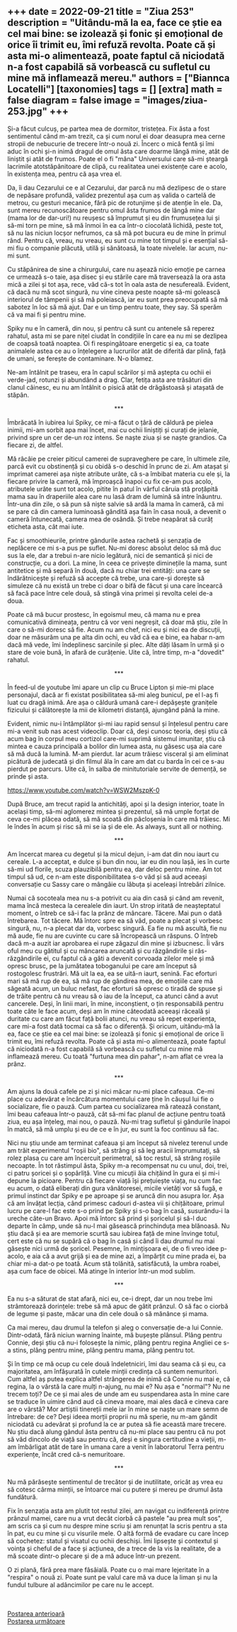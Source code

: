 
+++
date = 2022-09-21
title = "Ziua 253"
description = "Uitându-mă la ea, face ce știe ea cel mai bine: se izolează și fonic și emoțional de orice îi trimit eu, îmi refuză revolta. Poate că și asta mi-o alimentează, poate faptul că niciodată n-a fost capabilă să vorbească cu sufletul cu mine mă inflamează mereu."
authors = ["Biannca Locatelli"]
[taxonomies]
tags = []
[extra]
math = false
diagram = false
image = "images/ziua-253.jpg"
+++
---

Și-a făcut culcuș, pe partea mea de dormitor, tristețea. Fix ăsta a fost sentimentul când m-am trezit, ca și cum norul ei doar deasupra mea cerne stropii de nebucurie de trecere într-o nouă zi. Încerc o mică fentă și îmi aduc în ochi și-n inimă dragul de omul ăsta care doarme lângă mine, atât de liniștit și atât de frumos. Poate el o fi "mâna" Universului care să-mi șteargă lacrimile atotstăpânitoare de clipă, cu realitatea unei existențe care e acolo, în existența mea, pentru că așa vrea el.

Da, îi dau Cezarului ce e al Cezarului, dar parcă nu mă dezlipesc de o stare de nepăsare profundă, validez prezentul așa cum aș valida o cartelă de metrou, cu gesturi mecanice, fără pic de rotunjime și de atenție în ele. Da, sunt mereu recunoscătoare pentru omul ăsta frumos de lângă mine dar (mama lor de dar-uri!) nu reușesc să împrumut și eu din frumusețea lui și să-mi torn pe mine, să mă înmoi în ea ca într-o ciocolată lichidă, peste tot, să nu las niciun locșor nefrumos, ca să mă pot bucura eu de mine în primul rând. Pentru că, vreau, nu vreau, eu sunt cu mine tot timpul și e esențial să-mi fiu o companie plăcută, utilă și sănătoasă, la toate nivelele. Iar acum, nu-mi sunt.

Cu stăpânirea de sine a chirurgului, care nu așează nicio emoție pe carnea ce urmează s-o taie, așa disec și eu stările care mă traversează la ora asta mică a zilei și tot așa, rece, văd că-s tot în oala asta de nesufereală. Evident, că dacă nu mă scot singură, nu vine cineva peste noapte să-mi golească interiorul de tâmpenii și să mă poleiască, iar eu sunt prea preocupată să mă sabotez în loc să mă ajut. Dar e un timp pentru toate, they say. Să sperăm că va mai fi și pentru mine.

Spiky nu e în cameră, din nou, și pentru că sunt cu antenele să reperez rahatul, asta mi se pare nițel ciudat în condițiile în care ea nu mi se dezlipea de coapsă toată noaptea. Oi fi respingătoare energetic și ea, ca toate animalele astea ce au o înțelegere a lucrurilor atât de diferită dar plină, față de umani, se ferește de contaminare. N-o blamez.

Ne-am întâlnit pe traseu, era în capul scărilor și mă aștepta cu ochii ei verde-jad, rotunzi și abundând a drag. Clar, fetița asta are trăsături din clanul câinesc, eu nu am întâlnit o pisică atât de drăgăstoasă și atașată de stăpân.

<p style="text-align: center;">***</p>

Îmbrăcată în iubirea lui Spiky, ce mi-a făcut o țâră de căldură pe pielea inimii, mi-am sorbit apa mai încet, mai cu ochii liniștiți și curați de jelanie, privind spre un cer de-un roz intens. Se naște ziua și se naște grandios. Ca fiecare zi, de altfel.

Mă râcâie pe creier piticul camerei de supraveghere pe care, în ultimele zile, parcă evit cu obstinență și cu obidă s-o deschid în prunc de zi. Am atașat și imprimat camerei așa niște atribute urâte, că s-a îmbibat materia cu ele și, la fiecare privire la cameră, mă împroașcă înapoi cu fix ce-am pus acolo, atributele urâte sunt tot acolo, pitite în patul în vârful căruia stă proțăpită mama sau în draperiile alea care nu lasă dram de lumină să intre înăuntru. Într-una din zile, o să pun să niște salvie să ardă la mama în cameră, că mi se pare că din camera luminoasă gândită așa fain în casa nouă, a devenit o cameră întunecată, camera mea de osândă. Și trebe neapărat să curăț eticheta asta, cât mai iute.

Fac și smoothieurile, printre gândurile astea rachetă și senzația de neplăcere ce mi s-a pus pe suflet. Nu-mi doresc absolut deloc să mă duc sus la ele, dar a trebui n-are nicio legătură, nici de semantică și nici de construcție, cu a dori. La mine, în ceea ce privește diminețile la mama, sunt antitetice și mă separă în două, dacă nu chiar trei entități: una care se îndărătnicește și refuză să accepte că trebe, una care-și dorește să simuleze că nu există un trebe ci doar o bifă de făcut și una care încearcă să facă pace între cele două, să stingă vina primei și revolta celei de-a doua.

Poate că mă bucur prostesc, în egoismul meu, că mama nu e prea comunicativă dimineața, pentru că vor veni negreșit, că doar mă știu, zile în care o să-mi doresc să fie. Acum nu am chef, nici eu și nici ea de discuții, doar ne măsurăm una pe alta din ochi, eu văd că ea e bine, ea habar n-am dacă mă vede, îmi îndeplinesc sarcinile și plec. Alte dăți lăsam în urmă și o stare de voie bună, în afară de curățenie. Uite că, între timp, m-a "dovedit" rahatul.

<p style="text-align: center;">***</p>

În feed-ul de youtube îmi apare un clip cu Bruce Lipton și mie-mi place personajul, dacă ar fi existat posibilitatea să-mi aleg bunicul, pe el l-aș fi luat cu dragă inimă. Are așa o căldură umană care-i depășește granițele fizicului și călătorește la mii de kilometri distanță, ajungând până la mine.

Evident, nimic nu-i întâmplător și-mi iau rapid sensul și înțelesul pentru care mi-a venit sub nas acest videoclip. Doar că, deși cunosc teoria, deși știu că acum bag în corpul meu cortizol care-mi suprimă sistemul imunitar, știu că mintea e cauza principală a bolilor din lumea asta, nu găsesc ușa aia care să mă ducă la lumină. M-am pierdut. Iar acum trăiesc visceral și am eliminat picătură de judecată și din filmul ăla în care am dat cu barda în cei ce s-au pierdut pe parcurs. Uite că, în salba de minitutoriale servite de demență, se prinde și asta.

<a href="https://www.youtube.com/watch?v=WSW2MszpK-0" target="_blank">https://www.youtube.com/watch?v=WSW2MszpK-0</a>

După Bruce, am trecut rapid la antichități, apoi și la design interior, toate în același timp, să-mi aglomerez mintea și prezentul, să mă umple forțat de ceva ce-mi plăcea odată, să mă scoată din pâcloșenia în care mă trăiesc. Mi le îndes în acum și risc să mi se ia și de ele. As always, sunt all or nothing.

<p style="text-align: center;">***</p>

Am încercat marea cu degetul și la micul dejun, i-am dat din nou iaurt cu cereale. L-a acceptat, e dulce și bun din nou, iar eu din nou lașă, ies în curte să-mi ud florile, scuza plauzibilă pentru ea, dar deloc pentru mine. Am tot timpul să ud, ce n-am este disponibilitatea s-o văd și să aud aceeași conversație cu Sassy care o mângâie cu lăbuța și aceleași întrebări zilnice.

Numai că socoteala mea nu s-a potrivit cu aia din casă și când am revenit, mama încă mesteca la cerealele din iaurt. Un strop iritată de neașteptatul moment, o întreb ce să-i fac la prânz de mâncare. Tăcere. Mai pun o dată întrebarea. Tot tăcere. Mă întorc spre ea să văd, poate a plecat și vorbesc singură, nu, n-a plecat dar da, vorbesc singură. Ea fie nu mă ascultă, fie nu mă aude, fie nu are cuvinte cu care să încropească un răspuns. O întreb dacă m-a auzit iar aprobarea ei rupe zăgazul din mine și izbucnesc. Îi vărs oful meu cu gătitul și cu mâncarea aruncată și cu răzgândirile și răs-răzgândirile ei, cu faptul că a găti a devenit corvoada zilelor mele și mă opresc brusc, pe la jumătatea toboganului pe care am început să rostogolesc frustrări. Mă uit la ea, ea se uită-n iaurt, senină. Fac eforturi mari să mă rup de ea, să mă rup de gândirea mea, de emoțiile care mă săgeată acum, un buluc nefast, fac eforturi să opresc o tiradă de spuse și de trăite pentru că nu vreau să o iau de la început, ca atunci când a avut cancerele. Deși, în linii mari, în mine, inconștient, o țin responsabilă pentru toate câte le face acum, deși am în mine câteodată aceeași răceală și duritate cu care am făcut față bolii atunci, nu vreau să repet experiența, care mi-a fost dată tocmai ca să fac o diferență. Și oricum, uitându-mă la ea, face ce știe ea cel mai bine: se izolează și fonic și emoțional de orice îi trimit eu, îmi refuză revolta. Poate că și asta mi-o alimentează, poate faptul că niciodată n-a fost capabilă să vorbească cu sufletul cu mine mă inflamează mereu. Cu toată "furtuna mea din pahar", n-am aflat ce vrea la prânz.

<p style="text-align: center;">***</p>

Am ajuns la două cafele pe zi și nici măcar nu-mi place cafeaua. Ce-mi place cu adevărat e încărcătura momentului care ține în căușul lui fie o socializare, fie o pauză. Cum partea cu socializarea mă ratează constant, îmi beau cafeaua într-o pauză, cât să-mi fac planul de acțiune pentru toată ziua, eu așa înțeleg, mai nou, o pauză. Nu-mi trag sufletul și gândurile înapoi în matcă, să mă umplu și eu de ce e în jur, eu sunt la foc continuu să fac.

Nici nu știu unde am terminat cafeaua și am început să nivelez terenul unde am trăit experimentul "roșii bio", să strâng și să leg aracii împrumutați, să rolez plasa cu care am încercuit perimetral, să toc restul, să strâng roșiile necoapte. În tot răstimpul ăsta, Spiky m-a recompensat nu cu unul, doi, trei, ci patru șoricei și o șopârliță. Vine cu micuții ăia chițăind în gura ei și mi-i depune la picioare. Pentru că fiecare viață își prețuiește viața, nu cum fac eu acum, o dată eliberați din gura vânătoresei, micile vietăți vor să fugă, e primul instinct dar Spiky e pe aproape și se aruncă din nou asupra lor. Așa că am învățat lecția, când primesc cadouri d-astea vii și chițăitoare, primul lucru pe care-l fac este s-o prind pe Spiky și s-o bag în casă, susurându-i la ureche câte-un Bravo. Apoi mă întorc să prind și șoricelul și să-l duc departe în câmp, unde să nu-l mai găsească princhinduța mea blănoasă. Nu știu dacă și ea are memorie scurtă sau iubirea față de mine învinge totul, cert este că nu se supără că o bag în casă și când îi dau drumul nu mai găsește nici urmă de șoricel. Pesemne, în mințișoara ei, de o fi vreo idee p-acolo, e aia că a avut grijă și ea de mine azi, a împărțit cu mine prada ei, ba chiar mi-a dat-o pe toată. Acum stă tolănită, satisfăcută, la umbra roabei, așa cum face de obicei. Mă atinge în interior într-un mod sublim.

<p style="text-align: center;">***</p>

Ea nu s-a săturat de stat afară, nici eu, ce-i drept, dar un nou trebe îmi strâmtorează dorințele: trebe să mă apuc de gâtit prânzul. O să fac o ciorbă de legume și paste, măcar una din cele două o să mănânce și mama.

Ca mai mereu, dau drumul la telefon și aleg o conversație de-a lui Connie. Dintr-odată, fără niciun warning înainte, mă bușește plânsul. Plâng pentru Connie, deși știu că nu-i folosește la nimic, plâng pentru regina Angliei ce s-a stins, plâng pentru mine, plâng pentru mama, plâng pentru tot.

Și în timp ce mă ocup cu cele două îndeletniciri, îmi dau seama că și eu, ca majoritatea, am înfășurată în cutele minții credința că suntem nemuritori. Cum altfel aș putea explica altfel strângerea de inimă că Connie nu mai e, că regina, la o vârstă la care mulți n-ajung, nu mai e? Nu așa e "normal"? Nu ne trecem toți? De ce și mai ales de unde am eu suspendarea asta în mine care se traduce în uimire când aud că cineva moare, mai ales dacă e cineva care are o vârstă? Mor artiștii tinereții mele iar în mine se naște un mare semn de întrebare: de ce? Deși ideea morții proprii nu mă sperie, nu m-am gândit niciodată cu adevărat și profund la ce ar putea să fie această mare trecere. Nu știu dacă alung gândul ăsta pentru că nu-mi place sau pentru că nu pot să văd dincolo de viață sau pentru că, deși e singura certitudine a vieții, m-am îmbârligat atât de tare în umana care a venit în laboratorul Terra pentru experiențe, încât cred că-s nemuritoare.

<p style="text-align: center;">***</p>

Nu mă părăsește sentimentul de trecător și de inutilitate, oricât aș vrea eu să cotesc cârma minții, se întoarce mai cu putere și mereu pe drumul ăsta fundătură.

Fix în senzația asta am plutit tot restul zilei, am navigat cu indiferență printre prânzul mamei, care nu a vrut decât ciorbă că pastele "au prea mult sos", am scris ca și cum nu despre mine scriu și am renunțat la scris pentru a sta în pat, eu cu mine și cu visurile mele. O altă formă de evadare cu care încep să cochetez: statul și visatul cu ochii deschiși. Îmi lipsește și contextul și voința și cheful de a face și acțiunea, de a trece de la vis la realitate, de a mă scoate dintr-o plecare și de a mă aduce într-un prezent.

O zi plană, fără prea mare fâsâială. Poate cu o mai mare lejeritate în a "respira" o nouă zi. Poate sunt pe valul care mă va duce la liman și nu la fundul tulbure al adâncimilor pe care nu le accept.

<br/>

<br/>

<div class="flex justify-between">
  <div>
    <a href="/blog/ziua-252/">Postarea anterioară</a>
  </div>
  <div>
    <a href="/blog/ziua-254/">Postarea următoare</a>
  </div>
</div>
